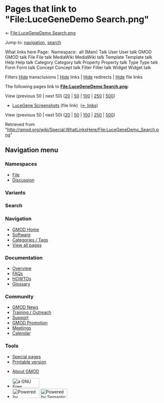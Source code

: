 <div id="mw-page-base" class="noprint">

</div>

<div id="mw-head-base" class="noprint">

</div>

<div id="content" class="mw-body" role="main">

<span id="top"></span>

<div id="mw-js-message" style="display:none;">

</div>



# <span dir="auto">Pages that link to "File:LuceGeneDemo Search.png"</span>

<div id="bodyContent">

<div id="contentSub">

← [File:LuceGeneDemo
Search.png](/wiki/File:LuceGeneDemo_Search.png "File:LuceGeneDemo Search.png")

</div>

<div id="jump-to-nav" class="mw-jump">

Jump to: [navigation](#mw-navigation), [search](#p-search)

</div>

<div id="mw-content-text">

What links here Page:  Namespace:  all (Main) Talk User User talk GMOD
GMOD talk File File talk MediaWiki MediaWiki talk Template Template talk
Help Help talk Category Category talk Property Property talk Type Type
talk Form Form talk Concept Concept talk Filter Filter talk Widget
Widget talk

Filters
[Hide](/mediawiki/index.php?title=Special:WhatLinksHere/File:LuceGeneDemo_Search.png&hidetrans=1 "Special:WhatLinksHere/File:LuceGeneDemo Search.png")
transclusions \|
[Hide](/mediawiki/index.php?title=Special:WhatLinksHere/File:LuceGeneDemo_Search.png&hidelinks=1 "Special:WhatLinksHere/File:LuceGeneDemo Search.png")
links \|
[Hide](/mediawiki/index.php?title=Special:WhatLinksHere/File:LuceGeneDemo_Search.png&hideredirs=1 "Special:WhatLinksHere/File:LuceGeneDemo Search.png")
redirects \|
[Hide](/mediawiki/index.php?title=Special:WhatLinksHere/File:LuceGeneDemo_Search.png&hideimages=1 "Special:WhatLinksHere/File:LuceGeneDemo Search.png")
file links

The following pages link to **[File:LuceGeneDemo
Search.png](/wiki/File:LuceGeneDemo_Search.png "File:LuceGeneDemo Search.png")**:

View (previous 50 \| next 50)
([20](/mediawiki/index.php?title=Special:WhatLinksHere/File:LuceGeneDemo_Search.png&limit=20 "Special:WhatLinksHere/File:LuceGeneDemo Search.png")
\|
[50](/mediawiki/index.php?title=Special:WhatLinksHere/File:LuceGeneDemo_Search.png&limit=50 "Special:WhatLinksHere/File:LuceGeneDemo Search.png")
\|
[100](/mediawiki/index.php?title=Special:WhatLinksHere/File:LuceGeneDemo_Search.png&limit=100 "Special:WhatLinksHere/File:LuceGeneDemo Search.png")
\|
[250](/mediawiki/index.php?title=Special:WhatLinksHere/File:LuceGeneDemo_Search.png&limit=250 "Special:WhatLinksHere/File:LuceGeneDemo Search.png")
\|
[500](/mediawiki/index.php?title=Special:WhatLinksHere/File:LuceGeneDemo_Search.png&limit=500 "Special:WhatLinksHere/File:LuceGeneDemo Search.png"))

- [LuceGene
  Screenshots](/wiki/LuceGene_Screenshots "LuceGene Screenshots") (file
  link) ‎ <span class="mw-whatlinkshere-tools">([←
  links](/mediawiki/index.php?title=Special:WhatLinksHere&target=LuceGene+Screenshots "Special:WhatLinksHere"))</span>

View (previous 50 \| next 50)
([20](/mediawiki/index.php?title=Special:WhatLinksHere/File:LuceGeneDemo_Search.png&limit=20 "Special:WhatLinksHere/File:LuceGeneDemo Search.png")
\|
[50](/mediawiki/index.php?title=Special:WhatLinksHere/File:LuceGeneDemo_Search.png&limit=50 "Special:WhatLinksHere/File:LuceGeneDemo Search.png")
\|
[100](/mediawiki/index.php?title=Special:WhatLinksHere/File:LuceGeneDemo_Search.png&limit=100 "Special:WhatLinksHere/File:LuceGeneDemo Search.png")
\|
[250](/mediawiki/index.php?title=Special:WhatLinksHere/File:LuceGeneDemo_Search.png&limit=250 "Special:WhatLinksHere/File:LuceGeneDemo Search.png")
\|
[500](/mediawiki/index.php?title=Special:WhatLinksHere/File:LuceGeneDemo_Search.png&limit=500 "Special:WhatLinksHere/File:LuceGeneDemo Search.png"))

</div>

<div class="printfooter">

Retrieved from
"<http://gmod.org/wiki/Special:WhatLinksHere/File:LuceGeneDemo_Search.png>"

</div>

<div id="catlinks" class="catlinks catlinks-allhidden">

</div>

<div class="visualClear">

</div>

</div>

</div>

<div id="mw-navigation">

## Navigation menu

<div id="mw-head">



<div id="left-navigation">

<div id="p-namespaces" class="vectorTabs" role="navigation"
aria-labelledby="p-namespaces-label">

### Namespaces

- <span id="ca-nstab-image"><a href="/wiki/File:LuceGeneDemo_Search.png" accesskey="c"
  title="View the file page [c]">File</a></span>
- <span id="ca-talk"><a
  href="/mediawiki/index.php?title=File_talk:LuceGeneDemo_Search.png&amp;action=edit&amp;redlink=1"
  accesskey="t"
  title="Discussion about the content page [t]">Discussion</a></span>

</div>

<div id="p-variants" class="vectorMenu emptyPortlet" role="navigation"
aria-labelledby="p-variants-label">

### 

### Variants[](#)

<div class="menu">

</div>

</div>

</div>

<div id="right-navigation">





</div>

<div id="p-search" role="search">

### Search

<div id="simpleSearch">

</div>

</div>

</div>

</div>

<div id="mw-panel">

<div id="p-logo" role="banner">

<a href="/wiki/Main_Page"
style="background-image: url(http://gmod.org/images/GMOD-cogs.png);"
title="Visit the main page"></a>

</div>

<div id="p-Navigation" class="portal" role="navigation"
aria-labelledby="p-Navigation-label">

### Navigation

<div class="body">

- <span id="n-GMOD-Home">[GMOD Home](/wiki/Main_Page)</span>
- <span id="n-Software">[Software](/wiki/GMOD_Components)</span>
- <span id="n-Categories-.2F-Tags">[Categories /
  Tags](/wiki/Categories)</span>
- <span id="n-View-all-pages">[View all
  pages](/wiki/Special:AllPages)</span>

</div>

</div>

<div id="p-Documentation" class="portal" role="navigation"
aria-labelledby="p-Documentation-label">

### Documentation

<div class="body">

- <span id="n-Overview">[Overview](/wiki/Overview)</span>
- <span id="n-FAQs">[FAQs](/wiki/Category:FAQ)</span>
- <span id="n-HOWTOs">[HOWTOs](/wiki/Category:HOWTO)</span>
- <span id="n-Glossary">[Glossary](/wiki/Glossary)</span>

</div>

</div>

<div id="p-Community" class="portal" role="navigation"
aria-labelledby="p-Community-label">

### Community

<div class="body">

- <span id="n-GMOD-News">[GMOD News](/wiki/GMOD_News)</span>
- <span id="n-Training-.2F-Outreach">[Training /
  Outreach](/wiki/Training_and_Outreach)</span>
- <span id="n-Support">[Support](/wiki/Support)</span>
- <span id="n-GMOD-Promotion">[GMOD
  Promotion](/wiki/GMOD_Promotion)</span>
- <span id="n-Meetings">[Meetings](/wiki/Meetings)</span>
- <span id="n-Calendar">[Calendar](/wiki/Calendar)</span>

</div>

</div>

<div id="p-tb" class="portal" role="navigation"
aria-labelledby="p-tb-label">

### Tools

<div class="body">

- <span id="t-specialpages"><a href="/wiki/Special:SpecialPages" accesskey="q"
  title="A list of all special pages [q]">Special pages</a></span>
- <span id="t-print"><a
  href="/mediawiki/index.php?title=Special:WhatLinksHere/File:LuceGeneDemo_Search.png&amp;printable=yes"
  rel="alternate" accesskey="p"
  title="Printable version of this page [p]">Printable version</a></span>

</div>

</div>

</div>

</div>

<div id="footer" role="contentinfo">

- <span id="footer-places-about">[About
  GMOD](/wiki/GMOD:About "GMOD:About")</span>

<!-- -->

- <span id="footer-copyrightico">[<img src="http://www.gnu.org/graphics/gfdl-logo-small.png" width="88"
  height="31" alt="a GNU Free Documentation License" />](http://www.gnu.org/licenses/fdl-1.3.html)</span>
- <span id="footer-poweredbyico">[<img src="/mediawiki/skins/common/images/poweredby_mediawiki_88x31.png"
  width="88" height="31" alt="Powered by MediaWiki" />](//www.mediawiki.org/)
  [<img
  src="/mediawiki/extensions/SemanticMediaWiki/includes/../resources/images/smw_button.png"
  width="88" height="31" alt="Powered by Semantic MediaWiki" />](https://www.semantic-mediawiki.org/wiki/Semantic_MediaWiki)</span>

<div style="clear:both">

</div>

</div>
